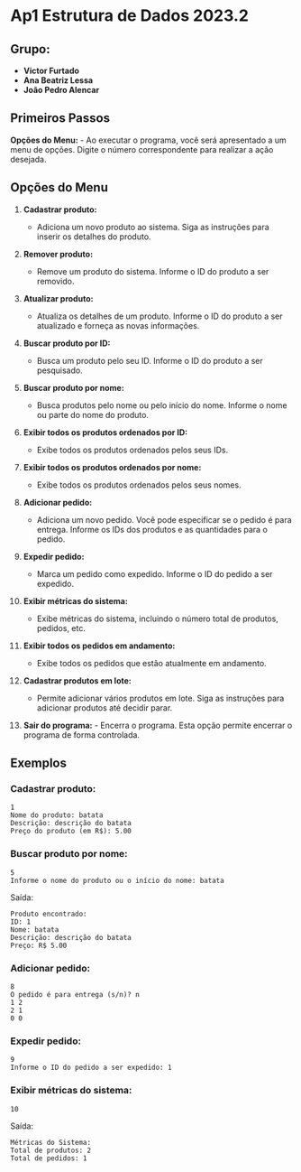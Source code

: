 # Ap1 Estrutura de Dados 2023.2

## **Grupo**:
+ **Victor Furtado**
+ **Ana Beatriz Lessa**
+ **João Pedro Alencar**

## Primeiros Passos

**Opções do Menu:**
    - Ao executar o programa, você será apresentado a um menu de opções. Digite o número correspondente para realizar a ação desejada.

## Opções do Menu

1. **Cadastrar produto:**
    - Adiciona um novo produto ao sistema. Siga as instruções para inserir os detalhes do produto.

2. **Remover produto:**
    - Remove um produto do sistema. Informe o ID do produto a ser removido.

3. **Atualizar produto:**
    - Atualiza os detalhes de um produto. Informe o ID do produto a ser atualizado e forneça as novas informações.

4. **Buscar produto por ID:**
    - Busca um produto pelo seu ID. Informe o ID do produto a ser pesquisado.

5. **Buscar produto por nome:**
    - Busca produtos pelo nome ou pelo início do nome. Informe o nome ou parte do nome do produto.

6. **Exibir todos os produtos ordenados por ID:**
    - Exibe todos os produtos ordenados pelos seus IDs.

7. **Exibir todos os produtos ordenados por nome:**
    - Exibe todos os produtos ordenados pelos seus nomes.

8. **Adicionar pedido:**
    - Adiciona um novo pedido. Você pode especificar se o pedido é para entrega. Informe os IDs dos produtos e as quantidades para o pedido.

9. **Expedir pedido:**
    - Marca um pedido como expedido. Informe o ID do pedido a ser expedido.

10. **Exibir métricas do sistema:**
    - Exibe métricas do sistema, incluindo o número total de produtos, pedidos, etc.

20. **Exibir todos os pedidos em andamento:**
    - Exibe todos os pedidos que estão atualmente em andamento.

21. **Cadastrar produtos em lote:**
    - Permite adicionar vários produtos em lote. Siga as instruções para adicionar produtos até decidir parar.

100. **Sair do programa:**
    - Encerra o programa. Esta opção permite encerrar o programa de forma controlada.

## Exemplos

### Cadastrar produto:
```plaintext
1
Nome do produto: batata
Descrição: descrição do batata
Preço do produto (em R$): 5.00
```

### Buscar produto por nome:
```plaintext
5
Informe o nome do produto ou o início do nome: batata
```
Saída:
```plaintext
Produto encontrado:
ID: 1
Nome: batata
Descrição: descrição do batata
Preço: R$ 5.00
```

### Adicionar pedido:
```plaintext
8
O pedido é para entrega (s/n)? n
1 2
2 1
0 0
```

### Expedir pedido:
```plaintext
9
Informe o ID do pedido a ser expedido: 1
```

### Exibir métricas do sistema:
```plaintext
10
```
Saída:
```plaintext
Métricas do Sistema:
Total de produtos: 2
Total de pedidos: 1
```
